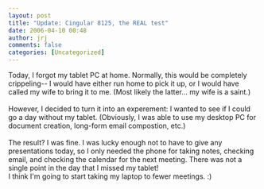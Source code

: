 ```yaml
---
layout: post
title: "Update: Cingular 8125, the REAL test"
date: 2006-04-10 00:48
author: jrj
comments: false
categories: [Uncategorized]
---
```

Today, I forgot my tablet PC at home. Normally, this would be completely crippeling-- I would have either run home to pick it up, or I would have called my wife to bring it to me. (Most likely the latter... my wife is a saint.)<br /><br />However, I decided to turn it into an experement: I wanted to see if I could go a day without my tablet. (Obviously, I was able to use my desktop PC for document creation, long-form email compostion, etc.)<br /><br />The result? I was fine. I was lucky enough not to have to give any presentations today, so I only needed the phone for taking notes, checking email, and checking the calendar for the next meeting. There was not a single point in the day that I missed my tablet!<br />I think I'm going to start taking my laptop to fewer meetings. :)
